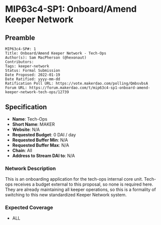 # MIP63c4-SP1: Onboard/Amend Keeper Network

## Preamble

```
MIP63c4-SP#: 1
Title: Onboard/Amend Keeper Network - Tech-Ops
Author(s): Sam MacPherson (@hexonaut)
Contributors:
Tags: keeper-network
Status: Formal Submission
Date Proposed: 2022-01-19
Date Ratified: yyyy-mm-dd
Ratification Poll URL: https://vote.makerdao.com/polling/QmbsvbsA
Forum URL: https://forum.makerdao.com/t/mip63c4-sp1-onboard-amend-keeper-network-tech-ops/12739
```

## Specification

- **Name**: Tech-Ops
- **Short Name**: MAKER
- **Website**: N/A
- **Requested Budget**: 0 DAI / day
- **Requested Buffer Min**: N/A
- **Requested Buffer Max**: N/A
- **Chain**: All
- **Address to Stream DAI to**: N/A

### Network Description

This is an onboarding application for the tech-ops internal core unit. Tech-ops receives a budget external to this proposal, so none is required here. They are already maintaining all keeper operations, so this is a formality of switching to this new standardized Keeper Network system.

### Expected Coverage

* ALL
